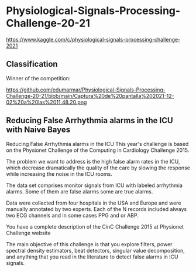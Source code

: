 # Physiological-Signals-Processing-Challenge-20-21

https://www.kaggle.com/c/physiological-signals-processing-challenge-2021

## Classification

Winner of the competition:

https://github.com/edumarmar/Physiological-Signals-Processing-Challenge-20-21/blob/main/Captura%20de%20pantalla%202021-12-02%20a%20las%2011.48.20.png

## Reducing False Arrhythmia alarms in the ICU with Naive Bayes

Reducing False Arrhythmia alarms in the ICU
This year's challenge is based on the Physionet Challenge of the Computing in Cardiology Challenge 2015.

The problem we want to address is the high false alarm rates in the ICU, which decrease dramatically the quality of the care by slowing the response while increasing the noise in the ICU rooms.

The data set comprises monitor signals from ICU with labeled arrhythmia alarms. Some of them are false alarms some are true alarms.

Data were collected from four hospitals in the USA and Europe and were manually annotated by two experts. Each of the N records included always two ECG channels and in some cases PPG and or ABP.

You have a complete description of the CinC Challenge 2015 at Physionet Challenge website

The main objective of this challenge is that you explore filters, power spectral density estimators, beat detectors, singular value decomposition, and anything that you read in the literature to detect false alarms in ICU signals.
